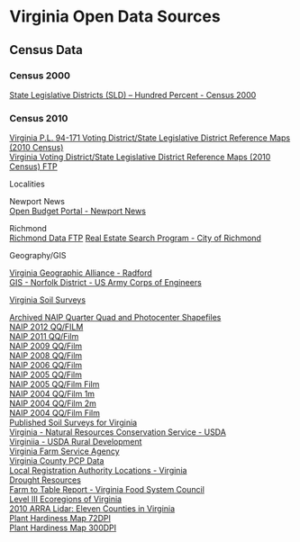 # Virginia Open Data Sources  
  
## Census Data  
  
### Census 2000  
[State Legislative Districts (SLD) – Hundred Percent - Census 2000](http://www2.census.gov/census_2000/datasets/State_Legislative_Districts/SLD_HundredPercent/Virginia/)  
  
### Census 2010  
[Virginia P.L. 94-171 Voting District/State Legislative District Reference Maps (2010 Census)](https://www.census.gov/geo/maps-data/maps/2010ref/st51_vtd_sld.html)  
[Virginia Voting District/State Legislative District Reference Maps (2010 Census) FTP](http://www2.census.gov/geo/maps/pl10map/vtd_sld/st51_va/)  

Localities  
  

Newport News  
[Open Budget Portal - Newport News](https://www.nngov.com/1901/Open-Budget-Portal)  
  
Richmond  
[Richmond Data FTP](ftp://ftp.ci.richmond.va.us/) 
[Real Estate Search Program - City of Richmond](http://eservices.ci.richmond.va.us/applications/propertysearch/)  

Geography/GIS  

[Virginia Geographic Alliance - Radford](https://php.radford.edu/~vga/)  
[GIS - Norfolk District - US Army Corps of Engineers](http://gis.nao.usace.army.mil/ESDS/SurveysIndex.aspx)  



[Virginia Soil Surveys](http://www.nrcs.usda.gov/wps/portal/nrcs/surveylist/soils/survey/state/?stateId=VA)

[Archived NAIP Quarter Quad and Photocenter Shapefiles](http://www.fsa.usda.gov/programs-and-services/aerial-photography/imagery-programs/archived-naip-qq-and-photocenter-shapefiles/index)  
[NAIP 2012 QQ/FILM](http://www.fsa.usda.gov/Assets/USDA-FSA-Public/usdafiles/APFO/imagery-programs/zips/naip/2012/va_naip12qq.zip)  
[NAIP 2011 QQ/Film](http://www.fsa.usda.gov/Assets/USDA-FSA-Public/usdafiles/APFO/imagery-programs/zips/naip/2011/va_naip11qq.zip)  
[NAIP 2009 QQ/Film](http://www.fsa.usda.gov/Assets/USDA-FSA-Public/usdafiles/APFO/imagery-programs/zips/naip/2009/va_naip09_qq.zip)  
[NAIP 2008 QQ/Film](http://www.fsa.usda.gov/Assets/USDA-FSA-Public/usdafiles/APFO/imagery-programs/zips/naip/2008/va_naip_08qq.zip)  
[NAIP 2006 QQ/Film](http://www.fsa.usda.gov/Assets/USDA-FSA-Public/usdafiles/APFO/imagery-programs/zips/naip/2006/va_naip06_qq.zip)  
[NAIP 2005 QQ/Film](http://www.fsa.usda.gov/Assets/USDA-FSA-Public/usdafiles/APFO/imagery-programs/zips/naip/2005/va_naip05_qq.zip)  
[NAIP 2005 QQ/Film Film](http://www.fsa.usda.gov/Assets/USDA-FSA-Public/usdafiles/APFO/imagery-programs/zips/naip/2005/va_naip05_film.zip)  
[NAIP 2004 QQ/Film 1m](http://www.fsa.usda.gov/Assets/USDA-FSA-Public/usdafiles/APFO/imagery-programs/zips/naip/2004/va_naip04qq_1m.zip)  
[NAIP 2004 QQ/Film 2m](http://www.fsa.usda.gov/Assets/USDA-FSA-Public/usdafiles/APFO/imagery-programs/zips/naip/2004/va_naip04qq_2m.zip)  
[NAIP 2004 QQ/Film Film](http://www.fsa.usda.gov/Assets/USDA-FSA-Public/usdafiles/APFO/imagery-programs/zips/naip/2004/va_naip04film.zip)  
[Published Soil Surveys for Virginia](http://www.nrcs.usda.gov/wps/portal/nrcs/surveylist/soils/survey/state/?stateId=VA)  
[Virginia - Natural Resources Conservation Service - USDA](http://www.nrcs.usda.gov/wps/portal/nrcs/site/va/home/)  
[Virginiia - USDA Rural Development](http://www.rd.usda.gov/va)  
[Virginia Farm Service Agency](http://www.fsa.usda.gov/FSA/stateoffapp?mystate=va&area=home&subject=landing&topic=landing)  
[Virginia County PCP Data](http://www.fsa.usda.gov/FSA/ldppcpStateInfo?mystate=va&area=home&subject=cpcp&topic=landing)  
[Local Registration Authority Locations - Virginia](http://offices.sc.egov.usda.gov/locator/app?service=page/LraServiceCenters&state=VA3&stateName=Eastern%20Virginia&stateCode=51)  
[Drought Resources](https://vafarmbureau.org/Agriculture/DroughtResources.aspx)  
[Farm to Table Report - Virginia Food System Council](http://virginiafoodsystemcouncil.org/wp-content/uploads/2012/03/VA_Farm_to_Table.pdf)  
[Level III Ecoregions of Virginia](http://catalog.data.gov/dataset/level-iii-ecoregions-of-virginia)  
[2010 ARRA Lidar: Eleven Counties in Virginia](http://catalog.data.gov/dataset/2010-arra-lidar-eleven-county-virginia3d5c9)  
[Plant Hardiness Map 72DPI](http://planthardiness.ars.usda.gov/PHZMWeb/Images/72DPI/va.jpg)  
[Plant Hardiness Map 300DPI](http://planthardiness.ars.usda.gov/PHZMWeb/Images/300dpi/VA.jpg)  
